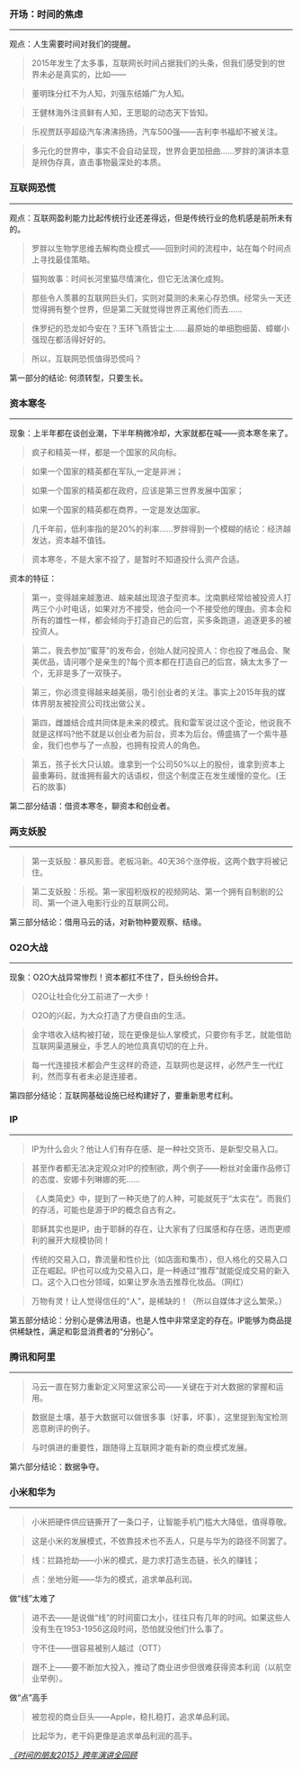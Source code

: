 ### 开场：时间的焦虑

---
观点：人生需要时间对我们的提醒。
>2015年发生了太多事，互联网长时间占据我们的头条，但我们感受到的世界未必是真实的，比如——

>董明珠分红不为人知，刘强东结婚广为人知。 

>王健林海外注资鲜有人知，王思聪的动态天下皆知。

>乐视贾跃亭超级汽车沸沸扬扬，汽车500强——吉利李书福却不被关注。

>多元化的世界中，事实不会自动呈现，世界会更加扭曲……罗胖的演讲本意是辨伪存真，直击事物最深处的本质。

### 互联网恐慌

---
观点：互联网盈利能力比起传统行业还差得远，但是传统行业的危机感是前所未有的。

>罗胖以生物学思维去解构商业模式——回到时间的流程中，站在每个时间点上寻找最佳策略。

>猫狗故事：时间长河里猫尽情演化，但它无法演化成狗。

>那些令人羡慕的互联网巨头们，实则对莫测的未来心存恐惧。经常头一天还觉得拥有整个世界，但是第二天就觉得世界正离他们而去……

>侏罗纪的恐龙如今安在？玉环飞燕皆尘土……最原始的单细胞细菌、蟑螂小强现在都活得好好的。

>所以，互联网恐慌值得恐慌吗？ 

第一部分的结论:
何须转型，只要生长。

### 资本寒冬

---
现象：上半年都在谈创业潮，下半年稍微冷却，大家就都在喊——资本寒冬来了。
>疯子和精英一样，都是一个国家的风向标。

>如果一个国家的精英都在军队,一定是非洲；

>如果一个国家的精英都在政府，应该是第三世界发展中国家；

>如果一个国家的精英都在商界，一定是发达国家。

>几千年前，低利率指的是20%的利率……罗胖得到一个模糊的结论：经济越发达，资本越不值钱。

>资本寒冬，不是大家不投了，是暂时不知道投什么资产合适。

资本的特征：
>第一，变得越来越激进、越来越出现浪子型资本。沈南鹏经常给被投资人打两三个小时电话，如果对方不接受，他会问一个不接受他的理由。资本会和所有的雄性一样，都会倾向于打造自己的后宫，买多条跑道，追逐更多的被投资人。

>第二，我去参加“蜜芽”的发布会，创始人就问投资人：你也投了唯品会、聚美优品，请问哪个是亲生的?每个资本都在打造自己的后宫，姨太太多了一个，无非是多了一双筷子。

>第三，你必须变得越来越美丽，吸引创业者的关注。事实上2015年我的媒体界朋友被投资公司找出做公关。

>第四，雌雄结合成共同体是未来的模式。我和雷军说过这个歪论，他说我不就是这样吗?他不就是以创业者为前台，资本为后台。傅盛搞了一个紫牛基金，我们也参与了一点股，也拥有投资人的角色。

>第五，孩子长大只认娘。谁拿到一个公司50%以上的股份，谁拿到资本上最重筹码，就谁拥有最大的话语权，但这个制度正在发生缓慢的变化。(王石的故事)

第二部分结语：借资本寒冬，聊资本和创业者。

### 两支妖股

---
>第一支妖股：暴风影音。老板冯新。40天36个涨停板，这两个数字将被记住。

>第二支妖股：乐视。第一家囤积版权的视频网站、第一个拥有自制剧的公司、第一个进入电影行业的互联网公司。

第三部分结论：借用马云的话，对新物种要观察、结缘。

### O2O大战

---
现象：O2O大战异常惨烈！资本都扛不住了，巨头纷纷合并。

>O2O让社会化分工前进了一大步！

>O2O的兴起，为大众打造了方便自由的生活。

>金字塔收入结构被打破，现在更像是仙人掌模式，只要你有手艺，就能借助互联网渠道展业，手艺人的地位真真切切的在上升。

>每一代连接技术都会产生这样的奇迹，互联网也是这样，必然产生一代红利，然而享有者未必是连接者。

第四部分结论：互联网基础设施已经构建好了，要重新思考红利。

### IP
 
---
>IP为什么会火？他让人们有存在感、是一种社交货币、是新型交易入口。

>甚至作者都无法决定观众对IP的控制欲，两个例子——粉丝对金庸作品修订的态度、安娜卡列琳娜的死……

>《人类简史》中，提到了一种灭绝了的人种，可能就死于“太实在”。而我们的存活，可能也是源于IP的概念自古有之。

>耶稣其实也是IP，由于耶稣的存在，让大家有了归属感和存在感，进而更顺利的展开大规模协同！

>传统的交易入口，靠流量和性价比（如店面和集市），但人格化的交易入口正在崛起。IP也可以成为交易入口，是一种通过“推荐”就能促成交易的新入口。这个入口也分领域，如果让罗永浩去推荐化妆品。（网红）

>万物有灵！让人觉得信任的“人”，是稀缺的！（所以自媒体才这么繁荣。）

第五部分结论：分别心是佛法用语，也是人性中非常坚定的存在。IP能够为商品提供稀缺性，满足和彰显消费者的“分别心”。

### 腾讯和阿里

---
>马云一直在努力重新定义阿里这家公司——关键在于对大数据的掌握和运用。

>数据是土壤，基于大数据可以做很多事（好事，坏事），这里提到淘宝检测恶意刷评的例子。

>与时俱进的重要性，跟随得上互联网才能有新的商业模式发展。

第六部分结论：数据争夺。

### 小米和华为

---
>小米把硬件供应链撕开了一条口子，让智能手机门槛大大降低，值得尊敬。

>这是小米的发展模式，不依靠技术也不丢人，只是与华为的路径不同罢了。

>线：拦路抢劫——小米的模式，是力求打造生态链，长久的赚钱；

>点：坐地分赃——华为的模式，追求单品利润。

做“线”太难了
>进不去——是说做“线”的时间窗口太小，往往只有几年的时间。如果这些人没有生在1953-1956这段时间，恐怕就没他们什么事了。

>守不住——很容易被别人越过（OTT）

>跟不上——要不断加大投入，推动了商业进步但很难获得资本利润（以航空业举例）。

做“点”高手
>被忽视的商业巨头——Apple，稳扎稳打，追求单品利润。

>比起华为，老干妈更像是追求单品利润的高手。

<u>*[《时间的朋友2015》跨年演讲全回顾](http://www.luofans.com/articles/1822)*</u>

